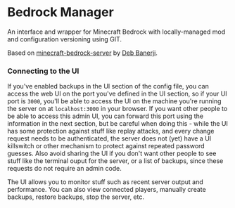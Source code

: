 # Bedrock Manager
An interface and wrapper for Minecraft Bedrock with locally-managed mod and configuration versioning using GIT.

Based on [minecraft-bedrock-server](https://github.com/debkbanerji/minecraft-bedrock-server) by [Deb Banerji](https://github.com/debkbanerji).

### Connecting to the UI
If you've enabled backups in the UI section of the config file, you can access the web UI on the port you've defined in the UI section, so if your UI port is `3000`, you'll be able to access the UI on the machine you're running the server on at `localhost:3000` in your browser. If you want other people to be able to access this admin UI, you can forward this port using the information in the next section, but be careful when doing this - while the UI has some protection against stuff like replay attacks, and every change request needs to be authenticated, the server does not (yet) have a UI killswitch or other mechanism to protect against repeated password guesses. Also avoid sharing the UI if you don't want other people to see stuff like the terminal ouput for the server, or a list of backups, since these requests do not require an admin code.

The UI allows you to monitor stuff such as recent server output and performance. You can also view connected players, manually create backups, restore backups, stop the server, etc.
